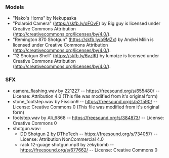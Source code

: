 ### Models

- "Nako's Horns" by Nekupaska
- "Polaroid Camera" (https://skfb.ly/oFOvF) by Big guy is licensed under Creative Commons Attribution (http://creativecommons.org/licenses/by/4.0/).
- "Remington 870 Shotgun" (https://skfb.ly/o9MZx) by Andrei Milin is licensed under Creative Commons Attribution (http://creativecommons.org/licenses/by/4.0/).
- "12 Shotgun Shell" (https://skfb.ly/6vzIK) by lumoize is licensed under Creative Commons Attribution (http://creativecommons.org/licenses/by/4.0/).

### SFX

- camera_flashing.wav by 221227 -- https://freesound.org/s/655480/ -- License: Attribution 4.0 (This file was modified from it's original form)
- stone_footstep.wav by Fission9 -- https://freesound.org/s/521590/ -- License: Creative Commons 0 (This file was modified from it's original form)
- footstep.wav by Ali_6868 -- https://freesound.org/s/384873/ -- License: Creative Commons 0
- shotgun.wav:
  - DD Shotgun 2 by DTheTech -- https://freesound.org/s/734057/ -- License: Attribution NonCommercial 4.0
  - rack 12-guage shotgun.mp3 by zekybomb -- https://freesound.org/s/677662/ -- License: Creative Commons 0
